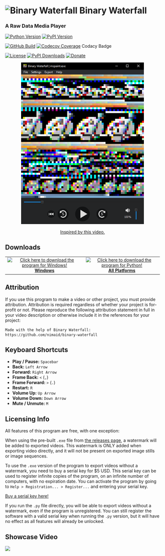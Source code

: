 # <img src="src/binary_waterfall/resources/icon.png" height="20px" alt="Binary Waterfall"/> Binary Waterfall
### A Raw Data Media Player
[![Python Version](https://img.shields.io/pypi/pyversions/binary-waterfall?logo=python&logoColor=white)](https://pypi.org/project/binary-waterfall/)
[![PyPI Version](https://img.shields.io/pypi/v/binary-waterfall?logo=PyPI&logoColor=white)](https://pypi.org/project/binary-waterfall/)

[![GitHub Build](https://img.shields.io/github/actions/workflow/status/nimaid/binary-waterfall/master.yml?logo=GitHub)](https://github.com/nimaid/binary-waterfall/actions/workflows/master.yml)
[![Codecov Coverage](https://img.shields.io/codecov/c/github/nimaid/binary-waterfall?logo=codecov&logoColor=white)](https://codecov.io/gh/nimaid/binary-waterfall)
Codacy Badge

[![License](https://img.shields.io/pypi/l/binary-waterfall?logo=opensourceinitiative&logoColor=white)](https://github.com/nimaid/binary-waterfall/raw/main/LICENSE)
[![PyPI Downloads](https://img.shields.io/pypi/dm/binary-waterfall.svg?label=pypi%20downloads&logo=PyPI&logoColor=white)](https://pypi.org/project/binary-waterfall/)
[![Donate](https://img.shields.io/badge/PayPal-donate?logo=paypal&logoColor=white&label=donate&color=purple)](https://paypal.me/EllaJameson)

<p align="center"><img src="docs/example.png" width="400px" alt="Running the program on mspaint.exe"/></p>

<p align="center"><a href="https://www.youtube.com/watch?v=NFe0aGO9-TE">Inspired by this video.</a></p>

## Downloads
<table align="center" border="0" cellspacing="0" cellpadding="0" style="border-collapse:collapse !important;">
    <tr style="border: none !important;">
        <td align="center" style="border: none !important;">
            <a href="https://github.com/nimaid/binary-waterfall/releases/latest/download/binary-waterfall.exe">
                <img src="docs/windows.png" width="150px" alt="Click here to download the program for Windows!"/>
                <br />
                <b>Windows</b>
            </a>
        </td>
        <td align="center" style="border: none !important;">
            <a href="https://pypi.org/project/binary-waterfall/">
                <img src="docs/python.png" width="150px" alt="Click here to download the program for Python!"/>
                <br />
                <b>All Platforms</b>
            </a>
        </td>
    </tr>
</table>

## Attribution
If you use this program to make a video or other project, you must provide attribution. Attribution is required regardless of whether your project is for-profit or not. Please reproduce the following attribution statement in full in your video description or otherwise include it in the references for your project:
```
Made with the help of Binary Waterfall:
https://github.com/nimaid/binary-waterfall
```

## Keyboard Shortcuts
- **Play / Pause:** `Spacebar`
- **Back:** `Left Arrow`
- **Forward:** `Right Arrow`
- **Frame Back:** `<` (`,`)
- **Frame Forward:** `>` (`.`)
- **Restart:** `R`
- **Volume Up:** `Up Arrow`
- **Volume Down:** `Down Arrow`
- **Mute / Unmute:** `M`

## Licensing Info
All features of this program are free, with one exception:

When using the pre-built `.exe` file from [the releases page](https://github.com/nimaid/binary-waterfall/releases), a watermark will be added to exported videos. This watermark is ONLY added when exporting video directly, and it will not be present on exported image stills or image sequences.

To use the `.exe` version of the program to export videos without a watermark, you need to buy a serial key for $5 USD. This serial key can be used to register infinite copies of the program, on an infinite number of computers, with no expiration date. You can activate the program by going to `Help > Registration... > Register...` and entering your serial key.

[Buy a serial key here!](https://www.patreon.com/nimaid/shop/binary-waterfall-pro-serial-key-license-69386)

If you run the `.py` file directly, you will be able to export videos without a watermark, even if the program is unregistered. You can still register the software with a valid serial key when running the `.py` version, but it will have no effect as all features will already be unlocked.

## Showcase Video
[<img src="https://i.ytimg.com/vi/gZRWbv_aob0/maxresdefault.jpg" width="300px">](https://www.youtube.com/watch?v=gZRWbv_aob0 "Microsoft Paint Remix")